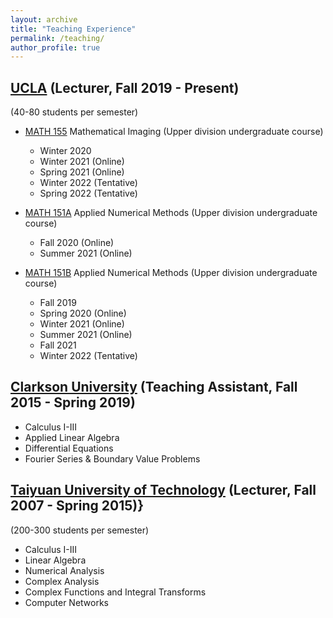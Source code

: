 ```yaml
---
layout: archive
title: "Teaching Experience"
permalink: /teaching/
author_profile: true
---
```


[UCLA](https://ww3.math.ucla.edu/) (Lecturer,  Fall 2019 - Present)
--------------------

(40-80 students per semester)

- [MATH 155](https://ww3.math.ucla.edu/courses/) Mathematical Imaging (Upper division undergraduate course) 
  - Winter 2020 
  - Winter 2021 (Online) 
  - Spring 2021 (Online) 
  - Winter 2022 (Tentative)
  - Spring 2022 (Tentative)

- [MATH 151A](https://ww3.math.ucla.edu/courses/)  Applied Numerical Methods (Upper division undergraduate course) 
  - Fall 2020 (Online)
  - Summer 2021 (Online)

- [MATH 151B](https://ww3.math.ucla.edu/courses/)  Applied Numerical Methods (Upper division undergraduate course) 
  - Fall 2019 
  - Spring 2020 (Online)
  - Winter 2021 (Online)
  - Summer 2021 (Online)
  - Fall 2021
  - Winter 2022 (Tentative)


[Clarkson University](https://www.clarkson.edu/) (Teaching Assistant, Fall 2015 - Spring 2019)
----------
- Calculus  I-III
- Applied Linear Algebra
- Differential Equations
- Fourier Series & Boundary Value Problems

[Taiyuan University of Technology](https://english.tyut.edu.cn/) (Lecturer, Fall 2007 - Spring 2015)} 
------------

(200-300 students per semester)

- Calculus I-III
- Linear Algebra
- Numerical Analysis
- Complex Analysis
- Complex Functions and Integral Transforms
- Computer Networks
